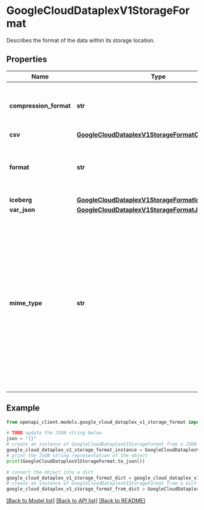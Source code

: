 # GoogleCloudDataplexV1StorageFormat

Describes the format of the data within its storage location.

## Properties

Name | Type | Description | Notes
------------ | ------------- | ------------- | -------------
**compression_format** | **str** | Optional. The compression type associated with the stored data. If unspecified, the data is uncompressed. | [optional] 
**csv** | [**GoogleCloudDataplexV1StorageFormatCsvOptions**](GoogleCloudDataplexV1StorageFormatCsvOptions.md) |  | [optional] 
**format** | **str** | Output only. The data format associated with the stored data, which represents content type values. The value is inferred from mime type. | [optional] [readonly] 
**iceberg** | [**GoogleCloudDataplexV1StorageFormatIcebergOptions**](GoogleCloudDataplexV1StorageFormatIcebergOptions.md) |  | [optional] 
**var_json** | [**GoogleCloudDataplexV1StorageFormatJsonOptions**](GoogleCloudDataplexV1StorageFormatJsonOptions.md) |  | [optional] 
**mime_type** | **str** | Required. The mime type descriptor for the data. Must match the pattern {type}/{subtype}. Supported values: application/x-parquet application/x-avro application/x-orc application/x-tfrecord application/x-parquet+iceberg application/x-avro+iceberg application/x-orc+iceberg application/json application/{subtypes} text/csv text/ image/{image subtype} video/{video subtype} audio/{audio subtype} | [optional] 

## Example

```python
from openapi_client.models.google_cloud_dataplex_v1_storage_format import GoogleCloudDataplexV1StorageFormat

# TODO update the JSON string below
json = "{}"
# create an instance of GoogleCloudDataplexV1StorageFormat from a JSON string
google_cloud_dataplex_v1_storage_format_instance = GoogleCloudDataplexV1StorageFormat.from_json(json)
# print the JSON string representation of the object
print(GoogleCloudDataplexV1StorageFormat.to_json())

# convert the object into a dict
google_cloud_dataplex_v1_storage_format_dict = google_cloud_dataplex_v1_storage_format_instance.to_dict()
# create an instance of GoogleCloudDataplexV1StorageFormat from a dict
google_cloud_dataplex_v1_storage_format_from_dict = GoogleCloudDataplexV1StorageFormat.from_dict(google_cloud_dataplex_v1_storage_format_dict)
```
[[Back to Model list]](../README.md#documentation-for-models) [[Back to API list]](../README.md#documentation-for-api-endpoints) [[Back to README]](../README.md)


